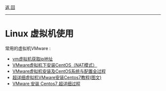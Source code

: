 <p>
    <a href="#" onclick="refreshSoftWareUse('linux')">返 回</a>

</p>

---

# Linux 虚拟机使用

常用的虚拟机VMware :

- <a href="https://blog.csdn.net/qq_39483580/article/details/88804098" target="_blank">vm虚拟机获取ip地址 </a>
- <a href="https://blog.csdn.net/lvxinchun/article/details/106998564" target="_blank">VMware虚拟机下安装CentOS（NAT模式）</a>
- <a href="https://www.cnblogs.com/guang2508/p/13476824.html" target="_blank">VMware虚拟机安装及CentOS系统与配置全过程 </a>
- <a href="https://zhuanlan.zhihu.com/p/145102034" target="_blank">超详细虚拟机VMware安装Centos7教程(图文) </a>
- <a href="https://www.runoob.com/w3cnote/vmware-install-centos7.html" target="_blank">VMware 安装 Centos7 超详细过程 </a>

